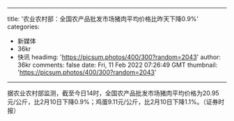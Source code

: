 
---
title: '农业农村部：全国农产品批发市场猪肉平均价格比昨天下降0.9%'
categories: 
 - 新媒体
 - 36kr
 - 快讯
headimg: 'https://picsum.photos/400/300?random=2043'
author: 36kr
comments: false
date: Fri, 11 Feb 2022 07:26:49 GMT
thumbnail: 'https://picsum.photos/400/300?random=2043'
---

<div>   
据农业农村部监测，截至今日14时，全国农产品批发市场猪肉平均价格为20.95元/公斤，比2月10日下降0.9%；鸡蛋9.11元/公斤，比2月10日下降1.1%。（证券时报）  
</div>
            